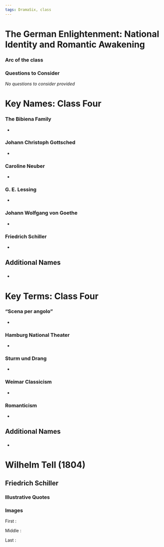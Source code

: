 ```yaml
---
tags: DramaSix, class
---
```

# The German Enlightenment: National Identity and Romantic Awakening

### Arc of the class
### Questions to Consider

_No questions to consider provided_

# Key Names: Class Four

### The Bibiena Family
-
### Johann Christoph Gottsched
-
### Caroline Neuber
-
### G. E. Lessing
-
### Johann Wolfgang von Goethe
-
### Friedrich Schiller
-


## Additional Names
###
-
###
# Key Terms: Class Four

### “Scena per angolo”
-
### Hamburg National Theater
-
### Sturm und Drang
-
### Weimar Classicism
-
### Romanticism
-


## Additional Names
###
-

# Wilhelm Tell (1804)
## Friedrich Schiller

### Illustrative Quotes
### Images
First
:

Middle
:

Last
:
